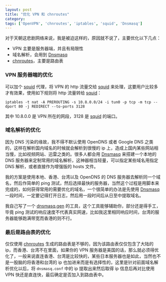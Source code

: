 ```yaml
---
layout: post
title: "优化 VPN 和 chnroutes"
category: 
tags: ['OpenVPN', 'chnroutes', 'iptables', 'squid', 'Dnsmasq']
---
```


对于天朝这悲剧网络来说，我是被迫这样的，原因就不说了，主要优化以下几点：

* VPN 主要是服务器端，并且有局限性
* 域名解析，会用到 [Dnsmasq][dnsmasq]
* [chnroutes][chnroutes]，主要是路由表

### VPN 服务器端的优化
可以加个 [squid][squid] 代理，将 VPN 的 http 流量交给 [squid][squid] 来处理，这要用户比较多才有效果，使用如下规则将 http 流量转给 [squid][squid]：

	iptables -t nat -A PREROUTING -s 10.8.0.0/24 -i tun0 -p tcp -m tcp --dport 80 -j REDIRECT --to-ports 3128
其中 10.8.0.0 是 VPN 所在的网段，3128 是 [squid][squid] 的端口。

### 域名解析的优化
因为 DNS 污染的缘故，我不得不默认使用 OpenDNS 或者 Google DNS 之类的，这样在解析国内域名的时候就会解析到很慢的 ip 上，造成上国内某些网站相当慢，比如视频网站、迅雷之类的。很多人都会用 [Dnsmasq][dnsmasq] 来搭建一个本地的 DNS 服务器来定制常用的域名解析，这神器相当轻量，可以指定某些域名用指定 DNS 解析，或者直接作为增强版的 hosts 文件。

我的方案是使用本地、香港、台湾以及 OpenDNS 的 DNS 服务器去解析同一个域名，然后作简单的 ping 测试，然后选择最快的服务器，当然这个过程是用脚本来完成的，如何获得常用的需要优化的域名，一个很简单的办法是先使用 [Dnsmasq][dnsmasq] 一段时间，一定要记得打开日志，然后用一段时间后从日至中提取域名。

我自己写了一个 [dnsmasq.gen][dnsmasq_gen] 的工具，这个工具能够辅助你，部分还是得手工，毕竟 ping 测试的响应速度不代表真实网速，比如我这里相同响应时间，台湾的服务器能够跑满带宽而香港的则不行。

### 最后是路由表的优化
仅仅使用 [chnroutes][chnroutes] 生成的路由表是不够的，因为该路由表仅仅包含了大陆的 ip，而香港、台湾不在里面，如果你的 VPN 服务器是美国的话，那么就必须得优化了，一般来说直连香港、台湾是比较快的，某些日本服务器也是如此，当然也不是一股脑的将香港和台湾的 ip 也加进来而是有选择性的，这里是针对前面域名解析优化以后，将 `dnsmasq.conf` 中的 ip 提取出来然后取得 ip 信息后再对比使用 VPN 快还是直连快，最后确定是否加入到路由表中。

[dnsmasq_gen]: http://github.com/ratazzi/dnsmasq.gen "dnsmasq.gen"
[chnroutes]: http://code.google.com/p/chnroutes/ "chnroutes"
[dnsmasq]: http://www.thekelleys.org.uk/dnsmasq/doc.html "Dnsmasq"
[squid]: http://www.squid-cache.org/ "squid"
